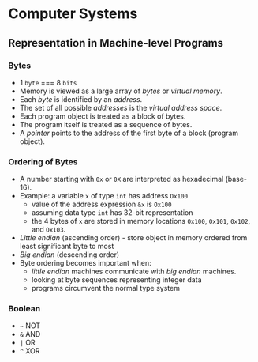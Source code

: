 # Computer Systems

## Representation in Machine-level Programs

### Bytes
* 1 `byte` === 8 `bits`
* Memory is viewed as a large array of *bytes* or *virtual memory*.
* Each *byte* is identified by an *address*.
* The set of all possible *addresses* is the *virtual address space*.
* Each program object is treated as a block of bytes.
* The program itself is treated as a sequence of bytes.
* A *pointer* points to the address of the first byte of a block (program object).

### Ordering of Bytes
* A number starting with `0x` or `0X` are interpreted as hexadecimal (base-16). 
* Example: a variable `x` of type `int` has address `Ox100`
    * value of the address expression `&x` is `Ox100`
    * assuming data type `int` has 32-bit representation
    * the 4 bytes of `x` are stored in memory locations `Ox100`, `Ox101`, `0x102`, and `Ox103`.
* *Little endian* (ascending order) - store object in memory ordered from least significant byte to most
* *Big endian* (descending order)
* Byte ordering becomes important when: 
    * *little endian* machines communicate with *big endian* machines.
    * looking at byte sequences representing integer data
    * programs circumvent the normal type system

### Boolean
* `~` NOT
* `&` AND
* `|` OR
* `^` XOR

